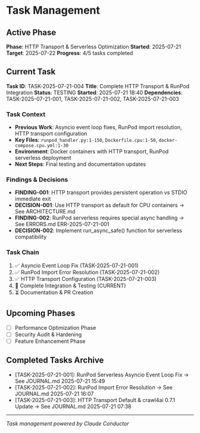 # Task Management

## Active Phase
**Phase**: HTTP Transport & Serverless Optimization
**Started**: 2025-07-21
**Target**: 2025-07-22
**Progress**: 4/5 tasks completed

## Current Task
**Task ID**: TASK-2025-07-21-004
**Title**: Complete HTTP Transport & RunPod Integration
**Status**: TESTING
**Started**: 2025-07-21 18:40
**Dependencies**: TASK-2025-07-21-001, TASK-2025-07-21-002, TASK-2025-07-21-003

### Task Context
<!-- Critical information needed to resume this task -->
- **Previous Work**: Asyncio event loop fixes, RunPod import resolution, HTTP transport configuration
- **Key Files**: `runpod_handler.py:1-150`, `Dockerfile.cpu:1-50`, `docker-compose.cpu.yml:1-30`
- **Environment**: Docker containers with HTTP transport, RunPod serverless deployment
- **Next Steps**: Final testing and documentation updates

### Findings & Decisions
- **FINDING-001**: HTTP transport provides persistent operation vs STDIO immediate exit
- **DECISION-001**: Use HTTP transport as default for CPU containers → See ARCHITECTURE.md
- **FINDING-002**: RunPod serverless requires special async handling → See ERRORS.md ERR-2025-07-21-001
- **DECISION-002**: Implement run_async_safe() function for serverless compatibility

### Task Chain
1. ✅ Asyncio Event Loop Fix (TASK-2025-07-21-001)
2. ✅ RunPod Import Error Resolution (TASK-2025-07-21-002)
3. ✅ HTTP Transport Configuration (TASK-2025-07-21-003)
4. 🔄 Complete Integration & Testing (CURRENT)
5. ⏳ Documentation & PR Creation

## Upcoming Phases
<!-- Future work not yet started -->
- [ ] Performance Optimization Phase
- [ ] Security Audit & Hardening
- [ ] Feature Enhancement Phase

## Completed Tasks Archive
<!-- Recent completions for quick reference -->
- [TASK-2025-07-21-001]: RunPod Serverless Asyncio Event Loop Fix → See JOURNAL.md 2025-07-21 15:49
- [TASK-2025-07-21-002]: RunPod Import Error Resolution → See JOURNAL.md 2025-07-21 16:07
- [TASK-2025-07-21-003]: HTTP Transport Default & crawl4ai 0.7.1 Update → See JOURNAL.md 2025-07-21 07:38

---
*Task management powered by Claude Conductor*